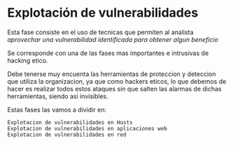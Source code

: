 # Explotación de vulnerabilidades

Esta fase consiste en el uso de tecnicas que permiten al analista _aprovechar una vulnerabilidad identificada para obtener algun beneficio_

Se corresponde con una de las fases mas importantes e intrusivas de hacking etico.

Debe tenerse muy encuenta las herramientas de proteccion y deteccion que utiliza la organizacion, ya que como hackers eticos, lo que debemos de hacer es realizar todos estos ataques sin que salten las alarmas de dichas herramientas, siendo asi invisibles.

Estas fases las vamos a dividir en:

```
Explotacion de vulnerabilidades en Hosts
Explotacion de vulnerabilidades en aplicaciones web
Explotacion de vulnerabilidades en red
```
